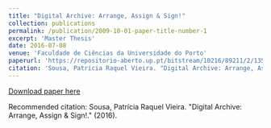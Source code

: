 ```yaml
---
title: "Digital Archive: Arrange, Assign & Sign!"
collection: publications
permalink: /publication/2009-10-01-paper-title-number-1
excerpt: 'Master Thesis'
date: 2016-07-08
venue: 'Faculdade de Ciências da Universidade do Porto'
paperurl: 'https://repositorio-aberto.up.pt/bitstream/10216/89211/2/135818.pdf'
citation: 'Sousa, Patrícia Raquel Vieira. "Digital Archive: Arrange, Assign & Sign!." (2016).'
---
```


[Download paper here](https://repositorio-aberto.up.pt/bitstream/10216/89211/2/135818.pdf)

Recommended citation: Sousa, Patrícia Raquel Vieira. "Digital Archive: Arrange, Assign & Sign!." (2016).